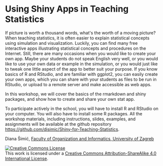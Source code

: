 # Using Shiny Apps in Teaching Statistics

If picture is worth a thousand words, what's the worth of a moving picture? When teaching statistics, it is often easier to explain statistical concepts using simulation and visualization. Luckily, you can find many free interactive apps illustrating statistical concepts and  procedures on the Internet. Still, there are many occasions when you would  like to create your own app. Maybe your students do not speak English very well, or you would like to use your own data or example in the simulation, or you would just like to tweak one little aspect of the app to better suit your purpose. If you know basics of R and RStudio, and are familiar with ggplot2, you can easily create your own apps, which you can share with your students as files to be run in RStudio, or upload to a remote server and make accessible as web apps. 

In this workshop, we will cover the basics of the rmarkdown and shiny packages, and show how to create and share your own stat app.

To participate actively in the school, you will have to install R and RStudio on your computer. You will also have to install some R packages. All the workshop materials, including instructions, slides, examples, and assignments will be available at the github repository https://github.com/disimic/Shiny-for-Teaching-Statistics.

Diana Šimić, <a href="https://www.foi.unizg.hr/en">Faculty of Organization and Informatics, University of Zagreb</a>

<a rel="license" href="http://creativecommons.org/licenses/by-sa/4.0/"><img alt="Creative Commons License" style="border-width:0" src="https://i.creativecommons.org/l/by-sa/4.0/88x31.png" /></a><br />This work is licensed under a <a rel="license" href="http://creativecommons.org/licenses/by-sa/4.0/">Creative Commons Attribution-ShareAlike 4.0 International License</a>.
